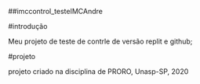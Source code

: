 ##imccontrol_testeIMCAndre

#introdução

Meu projeto de teste de contrle de versão replit e github;

#projeto

projeto criado na disciplina de PRORO, Unasp-SP, 2020